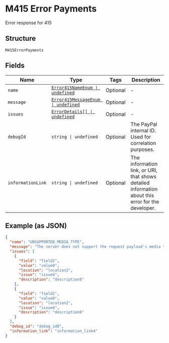 
# M415 Error Payments

Error response for 415

## Structure

`M415ErrorPayments`

## Fields

| Name | Type | Tags | Description |
|  --- | --- | --- | --- |
| `name` | [`Error415NameEnum \| undefined`](../../doc/models/error-415-name-enum.md) | Optional | - |
| `message` | [`Error415MessageEnum \| undefined`](../../doc/models/error-415-message-enum.md) | Optional | - |
| `issues` | [`ErrorDetails[] \| undefined`](../../doc/models/error-details.md) | Optional | - |
| `debugId` | `string \| undefined` | Optional | The PayPal internal ID. Used for correlation purposes. |
| `informationLink` | `string \| undefined` | Optional | The information link, or URI, that shows detailed information about this error for the developer. |

## Example (as JSON)

```json
{
  "name": "UNSUPPORTED_MEDIA_TYPE",
  "message": "The server does not support the request payload's media type.",
  "issues": [
    {
      "field": "field2",
      "value": "value0",
      "location": "location2",
      "issue": "issue4",
      "description": "description8"
    },
    {
      "field": "field2",
      "value": "value0",
      "location": "location2",
      "issue": "issue4",
      "description": "description8"
    }
  ],
  "debug_id": "debug_id0",
  "information_link": "information_link4"
}
```

